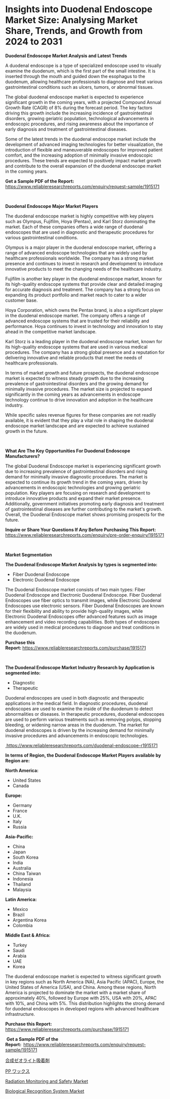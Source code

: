 <p><h1>Insights into Duodenal Endoscope Market Size: Analysing Market Share, Trends, and Growth from 2024 to 2031</h1></p><p><strong>Duodenal Endoscope Market Analysis and Latest Trends</strong></p>
<p><p>A duodenal endoscope is a type of specialized endoscope used to visually examine the duodenum, which is the first part of the small intestine. It is inserted through the mouth and guided down the esophagus to the duodenum, allowing healthcare professionals to diagnose and treat various gastrointestinal conditions such as ulcers, tumors, or abnormal tissues.</p><p>The global duodenal endoscope market is expected to experience significant growth in the coming years, with a projected Compound Annual Growth Rate (CAGR) of 8% during the forecast period. The key factors driving this growth include the increasing incidence of gastrointestinal disorders, growing geriatric population, technological advancements in endoscopic procedures, and rising awareness about the importance of early diagnosis and treatment of gastrointestinal diseases.</p><p>Some of the latest trends in the duodenal endoscope market include the development of advanced imaging technologies for better visualization, the introduction of flexible and maneuverable endoscopes for improved patient comfort, and the increasing adoption of minimally invasive endoscopic procedures. These trends are expected to positively impact market growth and contribute to the overall expansion of the duodenal endoscope market in the coming years.</p></p>
<p><strong>Get a Sample PDF of the Report:&nbsp;</strong> <a href="https://www.reliableresearchreports.com/enquiry/request-sample/1915171">https://www.reliableresearchreports.com/enquiry/request-sample/1915171</a></p>
<p>&nbsp;</p>
<p><strong>Duodenal Endoscope Major Market Players</strong></p>
<p><p>The duodenal endoscope market is highly competitive with key players such as Olympus, Fujifilm, Hoya (Pentax), and Karl Storz dominating the market. Each of these companies offers a wide range of duodenal endoscopes that are used in diagnostic and therapeutic procedures for various gastrointestinal conditions.</p><p>Olympus is a major player in the duodenal endoscope market, offering a range of advanced endoscope technologies that are widely used by healthcare professionals worldwide. The company has a strong market presence and continues to invest in research and development to introduce innovative products to meet the changing needs of the healthcare industry.</p><p>Fujifilm is another key player in the duodenal endoscope market, known for its high-quality endoscope systems that provide clear and detailed imaging for accurate diagnosis and treatment. The company has a strong focus on expanding its product portfolio and market reach to cater to a wider customer base.</p><p>Hoya Corporation, which owns the Pentax brand, is also a significant player in the duodenal endoscope market. The company offers a range of advanced endoscope systems that are trusted for their reliability and performance. Hoya continues to invest in technology and innovation to stay ahead in the competitive market landscape.</p><p>Karl Storz is a leading player in the duodenal endoscope market, known for its high-quality endoscope systems that are used in various medical procedures. The company has a strong global presence and a reputation for delivering innovative and reliable products that meet the needs of healthcare professionals.</p><p>In terms of market growth and future prospects, the duodenal endoscope market is expected to witness steady growth due to the increasing prevalence of gastrointestinal disorders and the growing demand for minimally invasive procedures. The market size is projected to expand significantly in the coming years as advancements in endoscope technology continue to drive innovation and adoption in the healthcare industry.</p><p>While specific sales revenue figures for these companies are not readily available, it is evident that they play a vital role in shaping the duodenal endoscope market landscape and are expected to achieve sustained growth in the future.</p></p>
<p>&nbsp;</p>
<p><strong>What Are The Key Opportunities For Duodenal Endoscope Manufacturers?</strong></p>
<p><p>The global Duodenal Endoscope market is experiencing significant growth due to increasing prevalence of gastrointestinal disorders and rising demand for minimally invasive diagnostic procedures. The market is expected to continue its growth trend in the coming years, driven by advancements in endoscopic technologies and growing geriatric population. Key players are focusing on research and development to introduce innovative products and expand their market presence. Additionally, government initiatives promoting early diagnosis and treatment of gastrointestinal diseases are further contributing to the market's growth. Overall, the Duodenal Endoscope market shows promising prospects for the future.</p></p>
<p><strong>Inquire or Share Your Questions If Any Before Purchasing This Report:</strong> <a href="https://www.reliableresearchreports.com/enquiry/pre-order-enquiry/1915171">https://www.reliableresearchreports.com/enquiry/pre-order-enquiry/1915171</a></p>
<p>&nbsp;</p>
<p><strong>Market Segmentation</strong></p>
<p><strong>The Duodenal Endoscope Market Analysis by types is segmented into:</strong></p>
<p><ul><li>Fiber Duodenal Endoscope</li><li>Electronic Duodenal Endoscope</li></ul></p>
<p><p>The Duodenal Endoscope market consists of two main types: Fiber Duodenal Endoscope and Electronic Duodenal Endoscope. Fiber Duodenal Endoscopes use fiber optics to transmit images, while Electronic Duodenal Endoscopes use electronic sensors. Fiber Duodenal Endoscopes are known for their flexibility and ability to provide high-quality images, while Electronic Duodenal Endoscopes offer advanced features such as image enhancement and video recording capabilities. Both types of endoscopes are widely used in medical procedures to diagnose and treat conditions in the duodenum.</p></p>
<p><strong>Purchase this Report:&nbsp;</strong><a href="https://www.reliableresearchreports.com/purchase/1915171">https://www.reliableresearchreports.com/purchase/1915171</a></p>
<p>&nbsp;</p>
<p><strong>The Duodenal Endoscope Market Industry Research by Application is segmented into:</strong></p>
<p><ul><li>Diagnostic</li><li>Therapeutic</li></ul></p>
<p><p>Duodenal endoscopes are used in both diagnostic and therapeutic applications in the medical field. In diagnostic procedures, duodenal endoscopes are used to examine the inside of the duodenum to detect abnormalities or diseases. In therapeutic procedures, duodenal endoscopes are used to perform various treatments such as removing polyps, stopping bleeding, or widening narrow areas in the duodenum. The market for duodenal endoscopes is driven by the increasing demand for minimally invasive procedures and advancements in endoscopic technologies.</p></p>
<p><a href="https://www.reliableresearchreports.com/duodenal-endoscope-r1915171">&nbsp;https://www.reliableresearchreports.com/duodenal-endoscope-r1915171</a></p>
<p><strong>In terms of Region, the Duodenal Endoscope Market Players available by Region are:</strong></p>
<p>
    <p> <strong> North America: </strong>
        <ul>
            <li>United States</li>
            <li>Canada</li>
        </ul>
        </p> 
    <p> <strong> Europe: </strong>
        <ul>
            <li>Germany</li>
            <li>France</li>
            <li>U.K.</li>
            <li>Italy</li>
            <li>Russia</li>
        </ul>
        </p> 
    <p> <strong> Asia-Pacific: </strong>
        <ul>
            <li>China</li>
            <li>Japan</li>
            <li>South Korea</li>
            <li>India</li>
            <li>Australia</li>
            <li>China Taiwan</li>
            <li>Indonesia</li>
            <li>Thailand</li>
            <li>Malaysia</li>
        </ul>
        </p> 
    <p> <strong> Latin America: </strong>
        <ul>
            <li>Mexico</li>
            <li>Brazil</li>
            <li>Argentina Korea</li>
            <li>Colombia</li>
        </ul>
        </p> 
    <p> <strong> Middle East & Africa: </strong>
        <ul>
            <li>Turkey</li>
            <li>Saudi</li>
            <li>Arabia</li>
            <li>UAE</li>
            <li>Korea</li>
        </ul>
    </p>
    </p>
<p><p>The duodenal endoscope market is expected to witness significant growth in key regions such as North America (NA), Asia Pacific (APAC), Europe, the United States of America (USA), and China. Among these regions, North America is projected to dominate the market with a market share of approximately 40%, followed by Europe with 25%, USA with 20%, APAC with 10%, and China with 5%. This distribution highlights the strong demand for duodenal endoscopes in developed regions with advanced healthcare infrastructure.</p></p>
<p><strong>Purchase this Report: </strong><a href="https://www.reliableresearchreports.com/purchase/1915171">https://www.reliableresearchreports.com/purchase/1915171</a></p>
<p>&nbsp;<strong>Get a Sample PDF of the Report:&nbsp;&nbsp;</strong><a href="https://www.reliableresearchreports.com/enquiry/request-sample/1915171">https://www.reliableresearchreports.com/enquiry/request-sample/1915171</a></p>
<p><strong></strong></p>
<p><p><a href="https://github.com/RodHoppe07/Market-Research-Report-List-2/blob/main/2889993170221.md">合成ゼオライト吸着剤</a></p><p><a href="https://github.com/laurenreichert/Market-Research-Report-List-2/blob/main/6467703170220.md">PP ワックス</a></p><p><a href="https://github.com/pennyaldbrittonh658/Market-Research-Report-List-1/blob/main/radiation-monitoring-and-safety-market.md">Radiation Monitoring and Safety Market</a></p><p><a href="https://github.com/gcimaudf65/Market-Research-Report-List-1/blob/main/biological-recognition-system-market.md">Biological Recognition System Market</a></p></p>